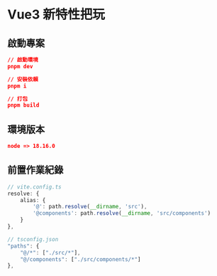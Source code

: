 # Vue3 新特性把玩

## 啟動專案
```json
// 啟動環境
pnpm dev

// 安裝依賴
pnpm i

// 打包
pnpm build
```
## 環境版本
```json
node => 18.16.0
```

## 前置作業紀錄
```typescript
// vite.config.ts
resolve: {
	alias: {
		'@': path.resolve(__dirname, 'src'),
		'@components': path.resolve(__dirname, 'src/components')
	}
},

// tsconfig.json
"paths": {
	"@/*": ["./src/*"],
	"@/components": ["./src/components/*"]
},
```